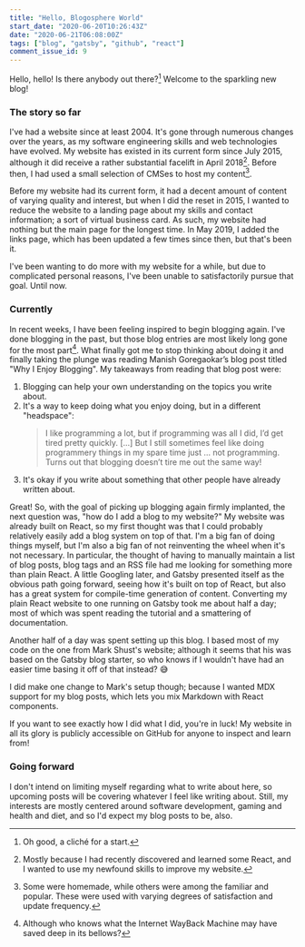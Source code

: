 ```yaml
---
title: "Hello, Blogosphere World"
start_date: "2020-06-20T10:26:43Z"
date: "2020-06-21T06:08:00Z"
tags: ["blog", "gatsby", "github", "react"]
comment_issue_id: 9
---
```


Hello, hello! Is there anybody out there?[^cliche] Welcome to the sparkling new blog!

### The story so far

I've had a website since at least 2004. It's gone through numerous changes over the years, as my software engineering skills and web technologies have evolved. My website has existed in its current form since July 2015, although it did receive a rather substantial facelift in April 2018[^react]. Before then, I had used a small selection of CMSes to host my content[^cms-details].

Before my website had its current form, it had a decent amount of content of varying quality and interest, but when I did the reset in 2015, I wanted to reduce the website to a landing page about my skills and contact information; a sort of virtual business card. As such, my website had nothing but the <Link to="/">main page</Link> for the longest time. In May 2019, I added the <Link to="/links">links page</Link>, which has been updated a few times since then, but that's been it.

I've been wanting to do more with my website for a while, but due to complicated personal reasons, I've been unable to satisfactorily pursue that goal. Until now.

### Currently

In recent weeks, I have been feeling inspired to begin blogging again. I've done blogging in the past, but those blog entries are most likely long gone for the most part[^wayback]. What finally got me to stop thinking about doing it and finally taking the plunge was reading <ExternalLink to="https://manishearth.github.io/blog/2018/08/26/why-i-enjoy-blogging/">Manish Goregaokar’s blog post titled "Why I Enjoy Blogging"</ExternalLink>. My takeaways from reading that blog post were:

1. Blogging can help your own understanding on the topics you write about.
2. It's a way to keep doing what you enjoy doing, but in a different "headspace":
   > I like programming a lot, but if programming was all I did, I’d get tired pretty quickly. […] But I still sometimes feel like doing programmery things in my spare time just … not programming. Turns out that blogging doesn’t tire me out the same way!
3. It's okay if you write about something that other people have already written about.

Great! So, with the goal of picking up blogging again firmly implanted, the next question was, "how do I add a blog to my website?" My website was already built on React, so my first thought was that I could probably relatively easily add a blog system on top of that. I'm a big fan of doing things myself, but I'm also a big fan of not reinventing the wheel when it's not necessary. In particular, the thought of having to manually maintain a list of blog posts, blog tags and an RSS file had me looking for something more than plain React. A little Googling later, and <ExternalLink to="https://www.gatsbyjs.org/">Gatsby</ExternalLink> presented itself as the obvious path going forward, seeing how it's built on top of React, but also has a great system for compile-time generation of content. Converting my plain React website to one running on Gatsby took me about half a day; most of which was spent reading the tutorial and a smattering of documentation.

Another half of a day was spent setting up this blog. I based most of my code on the one from <ExternalLink to="https://markshust.com/">Mark Shust's website</ExternalLink>; although it seems that his was based on the <ExternalLink to="https://github.com/gatsbyjs/gatsby-starter-blog">Gatsby blog starter</ExternalLink>, so who knows if I wouldn't have had an easier time basing it off of that instead? 😅

I did make one change to Mark's setup though; because I wanted <ExternalLink to="https://www.gatsbyjs.org/docs/mdx/">MDX support</ExternalLink> for my blog posts, which lets you mix Markdown with React components.

If you want to see exactly how I did what I did, you're in luck! My <ExternalLink to="https://github.com/alexschrod/website">website in all its glory is publicly accessible on GitHub</ExternalLink> for anyone to inspect and learn from!

### Going forward

I don't intend on limiting myself regarding what to write about here, so upcoming posts will be covering whatever I feel like writing about. Still, my interests are mostly centered around software development, gaming and health and diet, and so I'd expect my blog posts to be, also.

[^cliche]: Oh good, a cliché for a start.
[^react]: Mostly because I had recently discovered and learned some React, and I wanted to use my newfound skills to improve my website.
[^cms-details]: Some were homemade, while others were among the <ExternalLink to="https://www.mediawiki.org/">familiar</ExternalLink> and <ExternalLink to="https://www.drupal.org/">popular</ExternalLink>. These were used with varying degrees of satisfaction and update frequency.
[^wayback]: Although who knows what the <ExternalLink to="https://web.archive.org/">Internet WayBack Machine</ExternalLink> may have saved deep in its bellows?
